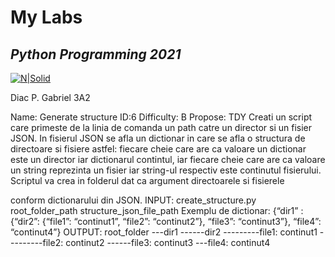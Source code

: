 # My Labs
## _Python Programming 2021_
[![N|Solid](https://plati-taxe.uaic.ro/img/logo-retina1.png)](https://www.info.uaic.ro/)

Diac P. Gabriel
3A2

Name: Generate structure ID:6 Difficulty: B Propose: TDY
Creati un script care primeste de la linia de comanda un path catre un director si un fisier
JSON. In fisierul JSON se afla un dictionar in care se afla o structura de directoare si fisiere
astfel: fiecare cheie care are ca valoare un dictionar este un director iar dictionarul contintul,
iar fiecare cheie care are ca valoare un string reprezinta un fisier iar string-ul respectiv este
continutul fisierului. Scriptul va crea in folderul dat ca argument directoarele si fisierele

conform dictionarului din JSON.
INPUT: create_structure.py root_folder_path structure_json_file_path
Exemplu de dictionar:
{“dir1” : {“dir2”: {“file1”: “continut1”, “file2”: “continut2”}, “file3”: “continut3”}, “file4”: “continut4”}
OUTPUT:
root_folder
---dir1
------dir2
---------file1: continut1
---------file2: continut2
------file3: continut3
---file4: continut4
